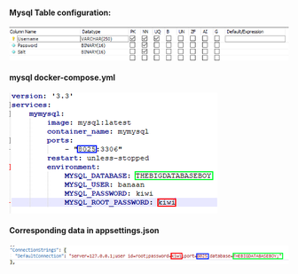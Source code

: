 #### Mysql Table configuration:
![alt text](https://github.com/TogetherWeWrite/AuthenticationService/blob/master/AuthenticationTableLayout.png)

#### mysql docker-compose.yml
![alt text](https://github.com/TogetherWeWrite/AuthenticationService/blob/master/MySqlDockerCompose.png)
#### Corresponding data in appsettings.json
![alt text](https://github.com/TogetherWeWrite/AuthenticationService/blob/master/AppsettingjsonConnectionstring.png)
